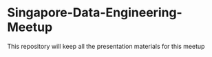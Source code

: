 # Singapore-Data-Engineering-Meetup
This repository will keep all the presentation materials for this meetup 
